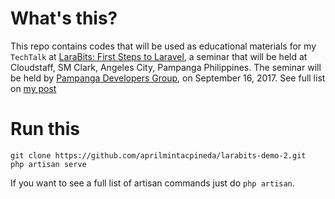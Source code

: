 # What's this?

This repo contains codes that will be used as educational materials for my `TechTalk` at [LaraBits: First Steps to Laravel](https://www.facebook.com/pampdev/photos/a.1895880487314456.1073741839.1780609138841592/2006207479615089/?type=3&theater), a seminar that will be held at Cloudstaff, SM Clark, Angeles City, Pampanga Philippines. The seminar will be held by [Pampanga Developers Group](https://www.facebook.com/pampdev/), on September 16, 2017. See full list on [my post](https://aprilmintacpineda.github.io/2017/09/05/larabits-tech-talk/)

# Run this

```
git clone https://github.com/aprilmintacpineda/larabits-demo-2.git
php artisan serve
```

If you want to see a full list of artisan commands just do `php artisan`.